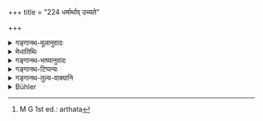 +++
title = "224 धर्मार्थाव् उच्यते"

+++

<details><summary>गङ्गानथ-मूलानुवादः</summary>

Spiritual merit and wealth are called “good”; or pleasure and wealth; or spiritual merit alone, or wealth alone is “good”; but the truth is that it is the aggregate of the three.—(224)
</details>

<details><summary>मेधातिथिः</summary>

यत् प्रशस्यं यद् आचर्यमाणं दृष्टादृष्टे नोपहन्ति यच् छ्रेयो लोक उच्यते, किं पुनस् तद् इति सुहृद् भूत्वान्वाचष्टे । नायं वेदमूलो ऽर्थः, नाचार्यादिशब्दवत् पदार्थकथनम् । किं तर्हि, श्रेयोऽर्थी सर्वः पुरुषः प्रवर्तते । तत्रेदम् उच्यते- इदं श्रेयः, एतदर्थं यत्नः कर्तव्यः । तत्र मतान्तराणि तावद् उपन्यस्यति । 

- <u>केषांचित्</u> मतं **धर्मार्थौ श्रेयः** । **धर्मः** शास्त्रविहितौ विधिप्रतिषेधौ । **अर्थो** गोभूमिहिरण्यादिः । एतद् एव **श्रेयः,** एतदधीनत्वात् पुरुषप्रीतेः ।

- <u>अपरं</u> मतं **कामार्थाव्** इति । **कामस्** तावन् मुख्य एव पुरुषार्थः । प्रीतिर् हि **श्रेयः**, **अर्थो** ऽपि तत्साधनत्वात् । एवं हि चार्वाकाः आहुः- "काम एवैकः पुरुषार्थस् तस्य साधनम् अर्थः धर्मो ऽपि यद्य् अस्ति" ।

- **<u>धर्म</u>** एव सर्वेभ्यः श्रेयान्, सर्वस्य तन्मूलत्वाच् च । उक्तं च "धर्माद् अर्थश् च कामश् च" (म्भ् १८.५.४९) इति । 

- **<u>अर्थ</u>**[^५५७] एवेति वणिजः प्रयोगजीविनः । 


[^५५७]:
     M G 1st ed.: arthata

- <u>सिद्धान्तस्</u> तु **त्रिवर्ग इति तु स्थितिः** । अतो धर्माविरोधिनाव् अर्थकामाव् अपि सेवितव्यौ, न तद्विरोधिनौ । तथा च गौतमः- "न पूर्वाह्णमध्यंदिनापराह्णान् अफलान् कुर्यात् यथाशक्ति धर्मार्थकामेभ्यः" इति (ग्ध् ९.४६) । त्र्यात्मको वर्गस् **त्रिवर्गः** । त्रिषु समुदितेष्व् अयं रूढः ॥ २.२२४ ॥
</details>

<details><summary>गङ्गानथ-भाष्यानुवादः</summary>

In a friendly spirit, the Author now proceeds to explain what it is that is praiseworthy, which, when carried into practice, does no harm either visible or invisible, and which is called ‘good’ in ordinary parlance.

What is stated here is not founded on the Veda, nor is it an explanation of the denotation of words, as we have had before in the case of such words as ‘preception’ and the rest. The fact of the matter is that when a man acts he seeks to obtain something ‘good’; and the Author is going to explain that such and such a thing is the ‘good’ for the sake of which man acts.

On this point he puts forward the different opinions that have been held.

\(1\) Some people have held that *spiritual merit and wealth are “good*” ‘Spiritual merit’ consists in the due observance of the Injunctions and Interdictions contained in the scriptures. ‘Wealth’ consists in cattle, lands, gold and so forth. These alone constitute “good”; since man’s happiness depends upon them.

\(2\) Another opinion is that ‘*pleasure and wealth*’ constitute the “good.” Pleasure is the one thing desired by men; hence pleasure is the “good and wealth also, since it is conducive to pleasure. The *Cārvākas* (Atheists) have declared that “Pleasure is the one end of man, and wealth is the means to it, as also is ‘Spiritual Merit,’ if there is such a thing.”

\(3\) \[The third opinion is that\] Spiritual Merit is the highest ‘good’ of all,—all this being based upon that. To this end it has been declared that ‘from Spiritual Merit proceed Wealth and Pleasure.’

\(4\) That Wealth is the sole ‘good’ is held by tradesmen aud professionals.

\(5\) The real truth is that it consists in ‘*the aggregate of the three*’ Hence it follows that one should attend to Wealth and Pleasure also, but only such as are compatible with Spiritual Merit, and not such as are contrary to it. So says Gautama (9.46)—‘One should, as far as lies in his power, make his mornings, middays and evenings fruitful with Spiritual Merit, Wealth and Pleasure.’

‘*Aggregate of three*’;—*i.e*., a group consisting of three factors. That is, the name ‘good’ is applied by convention to the three taken together.—(224)
</details>

<details><summary>गङ्गानथ-टिप्पन्यः</summary>

Hopkins remarks “*four* schools are noted but he ignores the fifth,—the Siddhānta—‘*trivargamiti tu sthitiḥ*’ ‘the truth is that it is the aggregate of the three.’

This verse is quoted in *Aparārka* (p. 158), which adds that *Dharma*,
*Artha* and *Kāma* are the ‘group of three’;—this constitutes the
‘*Śreyaḥ*’, which one should constantly bear in mind as the aim to be attained.
</details>

<details><summary>गङ्गानथ-तुल्य-वाक्यानि</summary>

*Gautama* (9.48.49).—‘Either the morning or the midday or tho evening,
he shall not make devoid of merit, wealth and pleasure;—from among these he should regard merit as the highest.’

*Vaśiṣṭha* (1.1).—‘The investigation of Dharma for the good of man.’

*Viṣṇu* (1.8).—‘Merit is the essence of all.’

*Āpaslamba Dharmasūtra* (1.20.3).—‘When a man does what is meritorious,
wealth follows.’
</details>

<details><summary>Bühler</summary>

224	(Some declare that) the chief good consists in (the acquisition of) spiritual merit and wealth, (others place it) in (the gratification of) desire and (the acquisition of) wealth, (others) in (the acquisition of) spiritual merit alone, and (others say that the acquisition of) wealth alone is the chief good here (below); but the (correct) decision is that it consists of the aggregate of (those) three.
</details>

